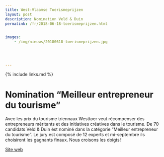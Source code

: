 ```yaml
---
title: West-Vlaamse Toerismeprijzen
layout: post
description: Nomination Veld & Duin
permalink: /fr/2018-06-18-toerismeprijzen.html

    
images: 
    - /img/nieuws/20180618-toerismeprijzen.jpg
    
    
    
    
---
```


{% include links.md %}

# Nomination “Meilleur entrepreneur du tourisme” 

Avec les prix du tourisme triennaux Westtoer veut récompenser des entrepreneurs méritants et des initiatives créatives dans le tourisme. De 70 candidats Veld & Duin ést nominé dans la catégorie “Meilleur entrepreneur du tourisme”.
Le jury est composé de 12 experts et mi-septembre ils choisiront les gagnants finaux. Nous croisons les doigts!

[Site web](http://www.westtoer.be/toerismeprijzen)
